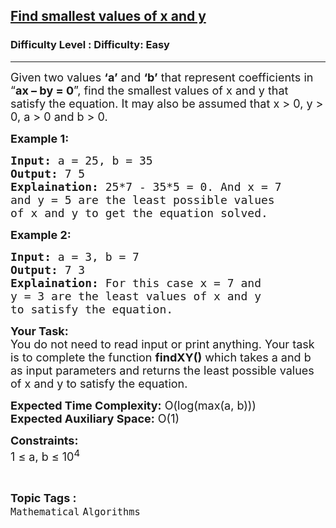 <h2><a href="https://www.geeksforgeeks.org/problems/find-smallest-values-of-x-and-y-such-that-ax-by-01433/1?page=4&category=Mathematical&difficulty=Easy&status=unsolved&sortBy=submissions">Find smallest values of x and y</a></h2><h3>Difficulty Level : Difficulty: Easy</h3><hr><div class="problems_problem_content__Xm_eO"><p><span style="font-size:18px">Given two values <strong>‘a’</strong> and <strong>‘b’</strong> that represent coefficients in “<strong>ax – by = 0</strong>”, find the smallest values of x and y that satisfy the equation. It may also be assumed that x &gt; 0, y &gt; 0, a &gt; 0 and b &gt; 0.</span></p>

<p><strong><span style="font-size:18px">Example 1:</span></strong></p>

<pre><span style="font-size:18px"><strong>Input:</strong> a = 25, b = 35
<strong>Output:</strong> 7 5
<strong>Explaination:</strong> 25*7 - 35*5 = 0. And x = 7 
and y = 5 are the least possible values 
of x and y to get the equation solved.</span></pre>

<p><strong><span style="font-size:18px">Example 2:</span></strong></p>

<pre><span style="font-size:18px"><strong>Input:</strong> a = 3, b = 7
<strong>Output:</strong> 7 3
<strong>Explaination:</strong> For this case x = 7 and 
y = 3 are the least values of x and y 
to satisfy the equation.</span></pre>

<p><span style="font-size:18px"><strong>Your Task:</strong><br>
You do not need to read input or print anything. Your task is to complete the function <strong>findXY()</strong> which takes a and b as input parameters and returns the least possible values of x and y to satisfy the equation.</span></p>

<p><span style="font-size:18px"><strong>Expected Time Complexity:</strong> O(log(max(a, b)))<br>
<strong>Expected Auxiliary Space:</strong> O(1)</span></p>

<p><span style="font-size:18px"><strong>Constraints:</strong><br>
1 ≤ a, b ≤ 10<sup>4</sup></span></p>
</div><br><p><span style=font-size:18px><strong>Topic Tags : </strong><br><code>Mathematical</code>&nbsp;<code>Algorithms</code>&nbsp;